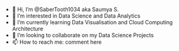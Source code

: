 - 👋 Hi, I’m @SaberTooth1034 aka Saumya S.
- 👀 I’m interested in Data Science and Data Analytics
- 🌱 I’m currently learning Data Visualisation and Cloud Computing Architecture
- 💞️ I’m looking to collaborate on my Data Science Projects
- 📫 How to reach me: comment here

<!---
SaberTooth1034/SaberTooth1034 is a ✨ special ✨ repository because its `README.md` (this file) appears on your GitHub profile.
You can click the Preview link to take a look at your changes.
--->
